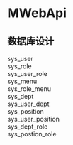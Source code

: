 # MWebApi
## 数据库设计
sys_user  
sys_role  
sys_user_role  
sys_menu  
sys_role_menu  
sys_dept  
sys_user_dept  
sys_position  
sys_user_position  
sys_dept_role  
sys_postion_role  

